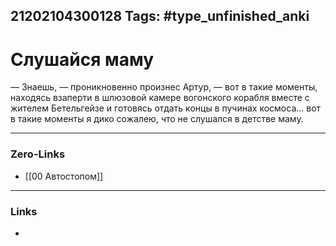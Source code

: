 21202104300128
Tags: #type_unfinished_anki 
---
# Слушайся маму

— Знаешь, — проникновенно произнес Артур, — вот в такие моменты, находясь взаперти в шлюзовой камере вогонского корабля вместе с жителем Бетельгейзе и готовясь отдать концы в пучинах космоса… вот в такие моменты я дико сожалею, что не слушался в детстве маму.

---
### Zero-Links
- [[00 Автостопом]]
---
### Links
-